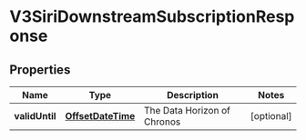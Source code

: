 
# V3SiriDownstreamSubscriptionResponse

## Properties
Name | Type | Description | Notes
------------ | ------------- | ------------- | -------------
**validUntil** | [**OffsetDateTime**](OffsetDateTime.md) | The Data Horizon of Chronos |  [optional]



